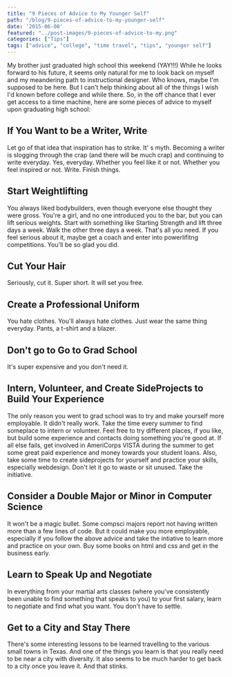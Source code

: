 ```yaml
---
title: "9 Pieces of Advice to My Younger Self"
path: "/blog/9-pieces-of-advice-to-my-younger-self"
date: '2015-06-08'
featured: "../post-images/9-pieces-of-advice-to-my.png"
categories: ["Tips"]
tags: ["advice", "college", "time travel", "tips", "younger self"]
---
```


My brother just graduated high school this weekend (YAY!!!) While he looks forward to his future, it seems only natural for me to look back on myself and my meandering path to instructional designer. Who knows, maybe I'm supposed to be here. But I can't help thinking about all of the things I wish I'd known before college and while there. So, in the off chance that I ever get access to a time machine, here are some pieces of advice to myself upon graduating high school:

## If You Want to be a Writer, Write

Let go of that idea that inspiration has to strike. It' s myth. Becoming a writer is slogging through the crap (and there will be much crap) and continuing to write everyday. Yes, everyday. Whether you feel like it or not. Whether you feel inspired or not. Write. Finish things.

## Start Weightlifting

You always liked bodybuilders, even though everyone else thought they were gross. You're a girl, and no one introduced you to the bar, but you can lift serious weights. Start with something like Starting Strength and lift three days a week. Walk the other three days a week. That's all you need. If you feel serious about it, maybe get a coach and enter into powerlifitng competitions. You'll be so glad you did.

## Cut Your Hair

Seriously, cut it. Super short. It will set you free.

## Create a Professional Uniform

You hate clothes. You'll always hate clothes. Just wear the same thing everyday. Pants, a t-shirt and a blazer.

## Don't go to Go to Grad School

It's super expensive and you don't need it.

## Intern, Volunteer, and Create SideProjects to Build Your Experience

The only reason you went to grad school was to try and make yourself more employable. It didn't really work. Take the time every summer to find someplace to intern or volunteer. Feel free to try different places, if you like, but build some experience and contacts doing something you're good at. If all else fails, get involved in AmeriCorps VISTA during the summer to get some great paid experience and money towards your student loans. Also, take some time to create sideprojects for yourself and practice your skills, especially webdesign. Don't let it go to waste or sit unused. Take the initiative.

## Consider a Double Major or Minor in Computer Science

It won't be a magic bullet. Some compsci majors report not having written more than a few lines of code. But it could make you more employable, especially if you follow the above advice and take the intiative to learn more and practice on your own. Buy some books on html and css and get in the business early.

## Learn to Speak Up and Negotiate

In everything from your martial arts classes (where you've consistently been unable to find something that speaks to you) to your first salary, learn to negotiate and find what you want. You don't have to settle.

## Get to a City and Stay There

There's some interesting lessons to be learned travelling to the various small towns in Texas. And one of the things you learn is that you really need to be near a city with diversity. It also seems to be much harder to get back to a city once you leave it. And that stinks.

